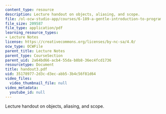 ```yaml
---
content_type: resource
description: Lecture handout on objects, aliasing, and scope.
file: /ol-ocw-studio-app/courses/6-189-a-gentle-introduction-to-programming-using-python-january-iap-2008/351789772d3cd3ecabb53b4c56f81d64_handout3.pdf
file_size: 209587
file_type: application/pdf
learning_resource_types:
- Lecture Notes
license: https://creativecommons.org/licenses/by-nc-sa/4.0/
ocw_type: OCWFile
parent_title: Lecture Notes
parent_type: CourseSection
parent_uid: 2a64bd66-acb4-55da-b8b8-36ec4fcd1736
resourcetype: Document
title: handout3.pdf
uid: 35178977-2d3c-d3ec-abb5-3b4c56f81d64
video_files:
  video_thumbnail_file: null
video_metadata:
  youtube_id: null
---
```

Lecture handout on objects, aliasing, and scope.
